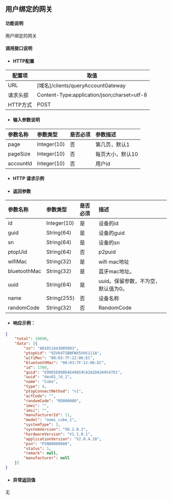 ## 用户绑定的网关

#### 功能说明

用户绑定的网关

#### 调用接口说明

* #### HTTP配置

| 配置项 | 取值 |
| --- | --- |
| URL | \[域名\]/clients/queryAccountGateway|
| 请求头部 | Content-Type:application/json;charset=utf-8 |
| HTTP方式 | POST|

* #### 输入参数说明

| 参数名称 | 参数类型 | 是否必须 | 参数描述 |
| :--- | :--- | :--- | :--- |
|page | Integer\(10\) | 否 | 第几页，默认1|
| pageSize | Integer\(10\) | 否 |每页大小，默认10 |
| accountId| Integer\(10\) | 否 |用户id |


* #### HTTP 请求示例


* #### 返回参数

| 参数名称 | 参数类型 | 是否必须 | 描述 |
| :--- | :--- | :--- | :--- |
| id| Integer\(10\) | 是 | 设备的id |
| guid| String\(64\) | 是 | 设备的guid |
| sn | String\(64\) | 是 | 设备的sn |
| ptopUid | String\(64\) | 否 | p2puid |
| wifiMac | String\(32\) | 是 | wifi mac地址 |
| bluetoothMac | String\(32\) | 是 | 蓝牙mac地址。 |
| uuid | String\(64\) | 是 | uuid。保留参数，不为空，默认值为0。 |
| name | String\(255\) | 否 | 设备名称 |
| randomCode | String\(32\) | 否 | RandomCode|



* #### 响应示例：

```json
{
	"total": 10690,
	"data": [{
		"sn": "A01011643005003",
		"ptopUid": "92VK4TSBNFWX5VH5111A",
		"wifiMac": "00:03:7F:12:06:EC",
		"bluetoothMac": "00:03:7F:12:06:EC",
		"id": 1760,
		"guid": "E99D5E098D4E49A59CA2A2DA369547D1",
		"uuid": "dev01_ld_1",
		"name": "Cube",
		"type": 4,
		"ptopConnectMethod": "v1",
		"acfCode": "",
		"randomCode": "RD000000",
		"imei": "",
		"imsi": "",
		"manufacturerId": 11,
		"model": "oomi_cube_1",
		"systemType": 3,
		"systemVersion": "V0.2.0.3",
		"hardwareVersion": "V1.1.0.1",
		"applicationVersion": "V2.0.4.18",
		"psn": "PSN00000000",
		"status": 1,
		"remark": null,
		"manufacturer": null
	}]
}
```

* #### 异常返回值

无



